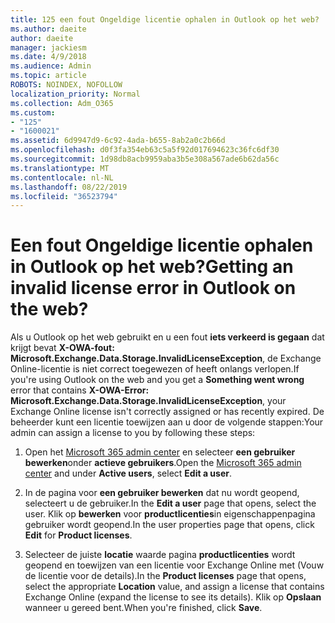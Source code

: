```yaml
---
title: 125 een fout Ongeldige licentie ophalen in Outlook op het web?
ms.author: daeite
author: daeite
manager: jackiesm
ms.date: 4/9/2018
ms.audience: Admin
ms.topic: article
ROBOTS: NOINDEX, NOFOLLOW
localization_priority: Normal
ms.collection: Adm_O365
ms.custom:
- "125"
- "1600021"
ms.assetid: 6d9947d9-6c92-4ada-b655-8ab2a0c2b66d
ms.openlocfilehash: d0f3fa354eb63c5a5f92d017694623c36fc6df30
ms.sourcegitcommit: 1d98db8acb9959aba3b5e308a567ade6b62da56c
ms.translationtype: MT
ms.contentlocale: nl-NL
ms.lasthandoff: 08/22/2019
ms.locfileid: "36523794"
---
```

# <a name="getting-an-invalid-license-error-in-outlook-on-the-web"></a><span data-ttu-id="16498-102">Een fout Ongeldige licentie ophalen in Outlook op het web?</span><span class="sxs-lookup"><span data-stu-id="16498-102">Getting an invalid license error in Outlook on the web?</span></span>

<span data-ttu-id="16498-103">Als u Outlook op het web gebruikt en u een fout **iets verkeerd is gegaan** dat krijgt bevat **X-OWA-fout: Microsoft.Exchange.Data.Storage.InvalidLicenseException**, de Exchange Online-licentie is niet correct toegewezen of heeft onlangs verlopen.</span><span class="sxs-lookup"><span data-stu-id="16498-103">If you're using Outlook on the web and you get a **Something went wrong** error that contains **X-OWA-Error: Microsoft.Exchange.Data.Storage.InvalidLicenseException**, your Exchange Online license isn't correctly assigned or has recently expired.</span></span> <span data-ttu-id="16498-104">De beheerder kunt een licentie toewijzen aan u door de volgende stappen:</span><span class="sxs-lookup"><span data-stu-id="16498-104">Your admin can assign a license to you by following these steps:</span></span>
  
1. <span data-ttu-id="16498-105">Open het [Microsoft 365 admin center](https://portal.office.com/adminportal/home#/homepage) en selecteer **een gebruiker bewerken**onder **actieve gebruikers**.</span><span class="sxs-lookup"><span data-stu-id="16498-105">Open the [Microsoft 365 admin center](https://portal.office.com/adminportal/home#/homepage) and under **Active users**, select **Edit a user**.</span></span>

2. <span data-ttu-id="16498-106">In de pagina voor **een gebruiker bewerken** dat nu wordt geopend, selecteert u de gebruiker.</span><span class="sxs-lookup"><span data-stu-id="16498-106">In the **Edit a user** page that opens, select the user.</span></span> <span data-ttu-id="16498-107">Klik op **bewerken** voor **productlicenties**in eigenschappenpagina gebruiker wordt geopend.</span><span class="sxs-lookup"><span data-stu-id="16498-107">In the user properties page that opens, click **Edit** for **Product licenses**.</span></span>

3. <span data-ttu-id="16498-108">Selecteer de juiste **locatie** waarde pagina **productlicenties** wordt geopend en toewijzen van een licentie voor Exchange Online met (Vouw de licentie voor de details).</span><span class="sxs-lookup"><span data-stu-id="16498-108">In the **Product licenses** page that opens, select the appropriate **Location** value, and assign a license that contains Exchange Online (expand the license to see its details).</span></span> <span data-ttu-id="16498-109">Klik op **Opslaan** wanneer u gereed bent.</span><span class="sxs-lookup"><span data-stu-id="16498-109">When you're finished, click **Save**.</span></span>
